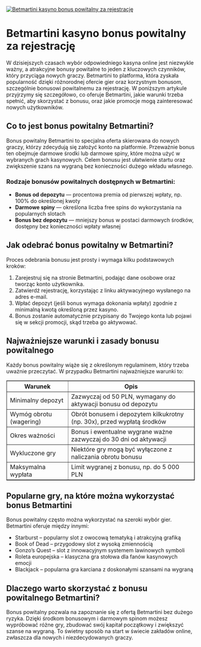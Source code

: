 [![Betmartini kasyno bonus powitalny za rejestrację](https://123-caf.pages.dev/gitsignup.png)](https://vrmoo.ru/Bt82HjjY)

<h1>Betmartini kasyno bonus powitalny za rejestrację</h1> <p>W dzisiejszych czasach wybór odpowiedniego kasyna online jest niezwykle ważny, a atrakcyjne bonusy powitalne to jeden z kluczowych czynników, który przyciąga nowych graczy. Betmartini to platforma, która zyskała popularność dzięki różnorodnej ofercie gier oraz korzystnym bonusom, szczególnie bonusowi powitalnemu za rejestrację. W poniższym artykule przyjrzymy się szczegółowo, co oferuje Betmartini, jakie warunki trzeba spełnić, aby skorzystać z bonusu, oraz jakie promocje mogą zainteresować nowych użytkowników.</p>  <h2>Co to jest bonus powitalny Betmartini?</h2> <p>Bonus powitalny Betmartini to specjalna oferta skierowana do nowych graczy, którzy zdecydują się założyć konto na platformie. Przeważnie bonus ten obejmuje darmowe środki lub darmowe spiny, które można użyć w wybranych grach kasynowych. Celem bonusu jest ułatwienie startu oraz zwiększenie szans na wygraną bez konieczności dużego wkładu własnego.</p>  <h3>Rodzaje bonusów powitalnych dostępnych w Betmartini:</h3> <ul>   <li><strong>Bonus od depozytu</strong> — procentowa premia od pierwszej wpłaty, np. 100% do określonej kwoty</li>   <li><strong>Darmowe spiny</strong> — określona liczba free spins do wykorzystania na popularnych slotach</li>   <li><strong>Bonus bez depozytu</strong> — mniejszy bonus w postaci darmowych środków, dostępny bez konieczności wpłaty własnej</li> </ul>  <h2>Jak odebrać bonus powitalny w Betmartini?</h2> <p>Proces odebrania bonusu jest prosty i wymaga kilku podstawowych kroków:</p> <ol>   <li>Zarejestruj się na stronie Betmartini, podając dane osobowe oraz tworząc konto użytkownika.</li>   <li>Zatwierdź rejestrację, korzystając z linku aktywacyjnego wysłanego na adres e-mail.</li>   <li>Wpłać depozyt (jeśli bonus wymaga dokonania wpłaty) zgodnie z minimalną kwotą określoną przez kasyno.</li>   <li>Bonus zostanie automatycznie przypisany do Twojego konta lub pojawi się w sekcji promocji, skąd trzeba go aktywować.</li> </ol>  <h2>Najważniejsze warunki i zasady bonusu powitalnego</h2> <p>Każdy bonus powitalny wiąże się z określonym regulaminem, który trzeba uważnie przeczytać. W przypadku Betmartini najważniejsze warunki to:</p> <table border="1" cellpadding="8" cellspacing="0">   <thead>     <tr>       <th>Warunek</th>       <th>Opis</th>     </tr>   </thead>   <tbody>     <tr>       <td>Minimalny depozyt</td>       <td>Zazwyczaj od 50 PLN, wymagany do aktywacji bonusu od depozytu</td>     </tr>     <tr>       <td>Wymóg obrotu (wagering)</td>       <td>Obrót bonusem i depozytem kilkukrotny (np. 30x), przed wypłatą środków</td>     </tr>     <tr>       <td>Okres ważności</td>       <td>Bonus i ewentualne wygrane ważne zazwyczaj do 30 dni od aktywacji</td>     </tr>     <tr>       <td>Wykluczone gry</td>       <td>Niektóre gry mogą być wyłączone z naliczania obrotu bonusu</td>     </tr>     <tr>       <td>Maksymalna wypłata</td>       <td>Limit wygranej z bonusu, np. do 5 000 PLN</td>     </tr>   </tbody> </table>  <h2>Popularne gry, na które można wykorzystać bonus Betmartini</h2> <p>Bonus powitalny często można wykorzystać na szeroki wybór gier. Betmartini oferuje między innymi:</p> <ul>   <li>Starburst – popularny slot z owocową tematyką i atrakcyjną grafiką</li>   <li>Book of Dead – przygodowy slot z wysoką zmiennością</li>   <li>Gonzo’s Quest – slot z innowacyjnym systemem lawinowych symboli</li>   <li>Roleta europejska – klasyczna gra stołowa dla fanów kasynowych emocji</li>   <li>Blackjack – popularna gra karciana z doskonałymi szansami na wygraną</li> </ul>  <h2>Dlaczego warto skorzystać z bonusu powitalnego Betmartini?</h2> <p>Bonus powitalny pozwala na zapoznanie się z ofertą Betmartini bez dużego ryzyka. Dzięki środkom bonusowym i darmowym spinom możesz wypróbować różne gry, zbudować swój kapitał początkowy i zwiększyć szanse na wygraną. To świetny sposób na start w świecie zakładów online, zwłaszcza dla nowych i niezdecydowanych graczy.</p>